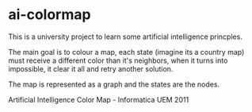 ai-colormap
===========

This is a university project to learn some artificial intelligence princples.

The main goal is to colour a map, each state (imagine its a country map) must receive a different color than it's neighbors, when it turns into
impossible, it clear it all and retry another solution.

The map is represented as a graph and the states are the nodes.

Artificial Intelligence Color Map - Informatica UEM 2011
